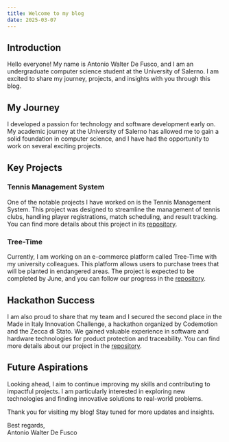 ```yaml
---
title: Welcome to my blog
date: 2025-03-07
---
```


## Introduction

Hello everyone! My name is Antonio Walter De Fusco, and I am an undergraduate computer science student at the University of Salerno. I am excited to share my journey, projects, and insights with you through this blog.

## My Journey

I developed a passion for technology and software development early on. My academic journey at the University of Salerno has allowed me to gain a solid foundation in computer science, and I have had the opportunity to work on several exciting projects.

## Key Projects

### Tennis Management System

One of the notable projects I have worked on is the Tennis Management System. This project was designed to streamline the management of tennis clubs, handling player registrations, match scheduling, and result tracking. You can find more details about this project in its [repository](https://github.com/AntonioWalter/tennis-management-system).

### Tree-Time

Currently, I am working on an e-commerce platform called Tree-Time with my university colleagues. This platform allows users to purchase trees that will be planted in endangered areas. The project is expected to be completed by June, and you can follow our progress in the [repository](https://github.com/AntonioWalter/Tree-Time).

## Hackathon Success

I am also proud to share that my team and I secured the second place in the Made in Italy Innovation Challenge, a hackathon organized by Codemotion and the Zecca di Stato. We gained valuable experience in software and hardware technologies for product protection and traceability. You can find more details about our project in the [repository](https://github.com/GrandeVx/verITA).

## Future Aspirations

Looking ahead, I aim to continue improving my skills and contributing to impactful projects. I am particularly interested in exploring new technologies and finding innovative solutions to real-world problems.

Thank you for visiting my blog! Stay tuned for more updates and insights.

Best regards,  
Antonio Walter De Fusco
